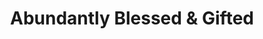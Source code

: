 ---
title: "Abundantly Blessed & Gifted"
url: /roxboro/abundantly-blessed-and-gifted/
shop: gift
---